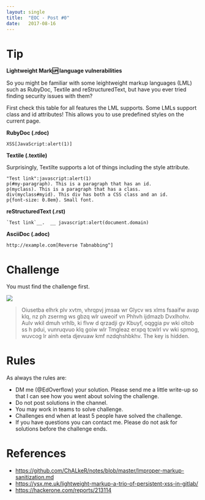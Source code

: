 ```yaml
---
layout: single
title:  "EOC - Post #0"
date:   2017-08-16
---
```


# Tip

__Lightweight Mark:up: language vulnerabilities__

So you might be familiar with some leightweight markup languages (LML) such as RubyDoc, Textile and reStructuredText, but have you ever tried finding security issues with them?

First check this table for all features the LML supports. Some LMLs support class and id attributes! This allows you to use predefined styles on the current page.

**RubyDoc (.rdoc)**

```
XSS[JavaScript:alert(1)]
```

**Textile (.textile)**

Surprisingly, Textilte supports a lot of things including the style attribute.

```
"Test link":javascript:alert(1)
p(#my-paragraph). This is a paragraph that has an id.
p(myclass). This is a paragraph that has a class.
div(myclass#myid). This div has both a CSS class and an id.
p{font-size: 0.8em}. Small font.
```

**reStructuredText (.rst)**

```
`Test link`__.  __ javascript:alert(document.domain)
```

**AsciiDoc (.adoc)**

```
http://example.com[Reverse Tabnabbing^]
```

# Challenge

You must find the challenge first.

![](https://i.imgur.com/ANeyQKA.jpg)

> Oiusetba elhrk plv xvtm, vhrqpvj jmsaa wr Glycv ws xlms fsaaifw avap klq, nz ph zsermg ws gbzq wlr uweoif vn Phhvh ijdmazb Dvxlhohv. Aulv wkil dmuh vrhlb, ki flvw d qrzadji gv Kbuyf, oqggia pv wki oltob ss h pdui, vunruqvuo klq goiw wlr Tmgleaz erxpq tcwlrl vv wki spmog, wuvcog lr ainh eeta djevuaw kmf nzdqhshbkhv.
The key is hidden.

# Rules

As always the rules are:
- DM me (@EdOverflow) your solution. Please send me a little write-up so that I can see how you went about solving the challenge. 
- Do not post solutions in the channel.
- You may work in teams to solve challenge.
- Challenges end when at least 5 people have solved the challenge.
- If you have questions you can contact me. Please do not ask for solutions before the challenge ends.

# References

- https://github.com/ChALkeR/notes/blob/master/Improper-markup-sanitization.md
- https://ysx.me.uk/lightweight-markup-a-trio-of-persistent-xss-in-gitlab/
- https://hackerone.com/reports/213114
